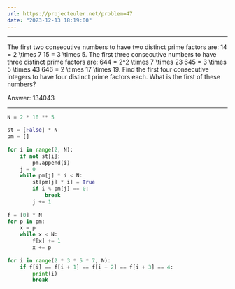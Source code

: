 ```yaml
---
url: https://projecteuler.net/problem=47
date: "2023-12-13 18:19:00"
---
```

---
The first two consecutive numbers to have two distinct prime factors are:
14 = 2 \times 7
15 = 3 \times 5.
The first three consecutive numbers to have three distinct prime factors are:
644 = 2^2 \times 7 \times 23
645 = 3 \times 5 \times 43
646 = 2 \times 17 \times 19.
Find the first four consecutive integers to have four distinct prime factors each. What is the first of these numbers?

Answer: 134043

---
```python
N = 2 * 10 ** 5  
  
st = [False] * N  
pm = []  
  
for i in range(2, N):  
    if not st[i]:  
        pm.append(i)  
    j = 0  
    while pm[j] * i < N:  
        st[pm[j] * i] = True  
        if i % pm[j] == 0:  
            break  
        j += 1  
  
f = [0] * N  
for p in pm:  
    x = p  
    while x < N:  
        f[x] += 1  
        x += p  
  
for i in range(2 * 3 * 5 * 7, N):  
    if f[i] == f[i + 1] == f[i + 2] == f[i + 3] == 4:  
        print(i)  
        break
```
